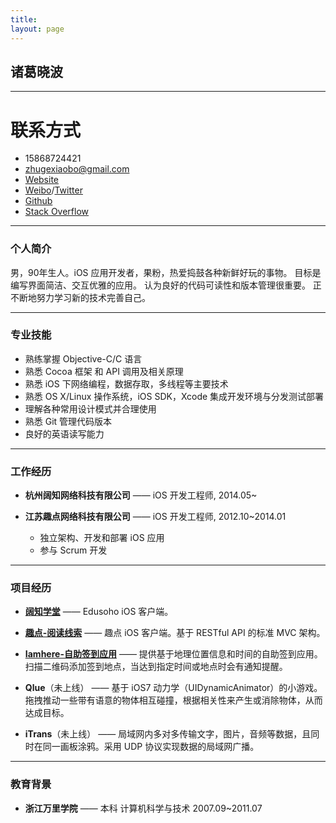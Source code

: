 ```yaml
---
title: 
layout: page
---
```


## 诸葛晓波

------

# 联系方式

- 15868724421
- zhugexiaobo@gmail.com
- [Website](http://rensisi.com)
- [Weibo](http://weibo.com/83339326)/[Twitter](https://twitter.com/Wisdom90s)
- [Github](https://github.com/zhugexiaobo)
- [Stack Overflow](http://stackoverflow.com/users/1395469/xiaobo)

-------

### 个人简介

男，90年生人。iOS 应用开发者，果粉，热爱捣鼓各种新鲜好玩的事物。
目标是编写界面简洁、交互优雅的应用。
认为良好的代码可读性和版本管理很重要。
正不断地努力学习新的技术完善自己。

------

### 专业技能

- 熟练掌握 Objective-C/C 语言
- 熟悉 Cocoa 框架 和 API 调用及相关原理
- 熟悉 iOS 下网络编程，数据存取，多线程等主要技术
- 熟悉 OS X/Linux 操作系统，iOS SDK，Xcode 集成开发环境与分发测试部署
- 理解各种常用设计模式并合理使用
- 熟悉 Git 管理代码版本
- 良好的英语读写能力

-------

### 工作经历

- **杭州阔知网络科技有限公司** —— iOS 开发工程师, 2014.05~

- **江苏趣点网络科技有限公司** —— iOS 开发工程师, 2012.10~2014.01

  - 独立架构、开发和部署 iOS 应用
  - 参与 Scrum 开发


------

### 项目经历

- **[阔知学堂](https://itunes.apple.com/cn/app/kuo-zhi-xue-tang/id887301045?mt=8)** —— Edusoho iOS 客户端。

- **[趣点-阅读线索](https://itunes.apple.com/cn/app/qu-dian-yue-du-xian-suo/id696517754?mt=8)** —— 趣点 iOS 客户端。基于 RESTful API 的标准 MVC 架构。

- **[Iamhere-自助签到应用](https://itunes.apple.com/sa/app/iamhere-zi-zhu-qian-dao-ying/id696509312?mt=8)** —— 提供基于地理位置信息和时间的自助签到应用。扫描二维码添加签到地点，当达到指定时间或地点时会有通知提醒。

- **Qlue**（未上线） —— 基于 iOS7 动力学（UIDynamicAnimator）的小游戏。拖拽推动一些带有语意的物体相互碰撞，根据相关性来产生或消除物体，从而达成目标。

- **iTrans**（未上线） —— 局域网内多对多传输文字，图片，音频等数据，且同时在同一画板涂鸦。采用 UDP 协议实现数据的局域网广播。

------

### 教育背景

- **浙江万里学院** —— 本科 计算机科学与技术 2007.09~2011.07

